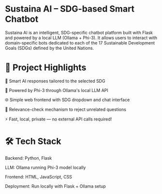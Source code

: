 # Sustaina AI – SDG-based Smart Chatbot
Sustaina AI is an intelligent, SDG-specific chatbot platform built with Flask and powered by a local LLM (Ollama + Phi-3). It allows users to interact with domain-specific bots dedicated to each of the 17 Sustainable Development Goals (SDGs) defined by the United Nations.

# 🎯 Project Highlights

💬 Smart AI responses tailored to the selected SDG

🧠 Powered by Phi-3 through Ollama's local LLM API

🌐 Simple web frontend with SDG dropdown and chat interface

🔐 Relevance-check mechanism to reject unrelated questions

⚡ Fast, local, private — no external API calls required!

# 🛠️ Tech Stack

Backend: Python, Flask

LLM: Ollama running Phi-3 model locally

Frontend: HTML, JavaScript, CSS

Deployment: Run locally with Flask + Ollama setup

